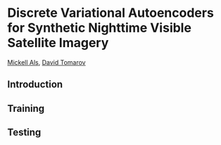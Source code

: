 # Discrete Variational Autoencoders for Synthetic Nighttime Visible Satellite Imagery

[Mickell Als](https://github.com/mickyals),
[David Tomarov](https://github.com/Convolution)

## Introduction


## Training



## Testing